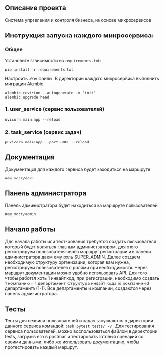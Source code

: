 ## Описание проекта
Cистема управления и контроля бизнеса, на основе микросервисов

## Инструкция запуска каждого микросервиса:
### Общее
Установите зависимости из `requirements.txt`:


    pip install -r requirements.txt

Настроить .env файлы.
В директории каждого микросервиса выполнить миграции Alembic


    alembic revision --autogenerate -m "init" 
    alembic upgrade head

### 1. user_service (сервис пользователей)


    uvicorn main:app --reload 

### 2. task_service (сервис задач)

    puvicorn main:app --port 8001 --reload 



## Документация
Документация для каждого сервиса будет находиться на маршруте
```http
ваш_хост/docs
```
## Панель администратора
Панель администратора будет находиться на маршруте пользователей
```http
ваш_хост/admin
```
## Начало работы
Для начала работы или тестирования требуется создать пользователя который будет являться главным администратором, для этого регистрируем пользователя через маршрут регистрации и в панели администратора даем ему роль SUPER_ADMIN.
Далее создаем необходимую структуру организации, которая вам нужна, регистрируем пользователей с ролями при необходимости. Через маршрут документации можно удобно использовать API. Для того чтобы работал хоть 1 инвайт код, при регистрации, необходимо создать 1 компанию и 1 департамент.
Структура инвайт кода id компании-id департамента (1-1). Все департаменты и компании, создаются через панель администратора.

## Тесты
Тесты для сервиса пользователей и задач запускаются в директории данного сервиса командой:
    ```bash
    pytest tests/ -v
    ```
Для тестирования сервиса пользователей, можно воспользоваться файлом в директории tests, загрузив его в postman и тестировать готовый сценарий со своими данными, либо же использовать документацию, чтобы протестировать каждый маршрут.
